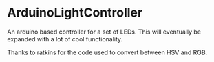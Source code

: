 # ArduinoLightController
An arduino based controller for a set of LEDs. This will eventually be expanded with a lot of cool functionality.

Thanks to ratkins for the code used to convert between HSV and RGB.
